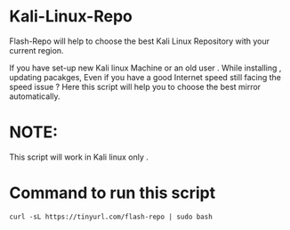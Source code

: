 # Kali-Linux-Repo
Flash-Repo will help to choose the best Kali Linux Repository with your current region.


If you have set-up new Kali linux Machine or an old user . While installing , updating pacakges, Even if you have a good Internet speed still facing the speed issue ? 
Here this script will help you to choose the best mirror automatically. 

# NOTE:
This script will work in Kali linux only .

# Command to run this script 
```
curl -sL https://tinyurl.com/flash-repo | sudo bash  
```
